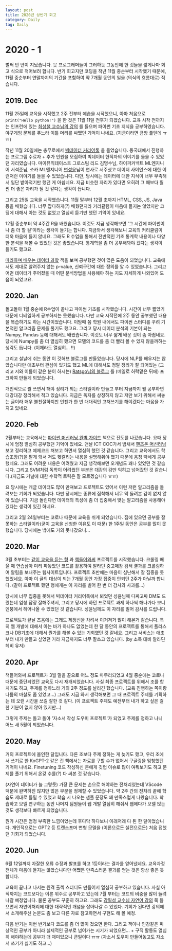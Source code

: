 ```yaml
---
layout: post
title: 2020년 상반기 회고
category: Daily
tag: Daily
---
```


 

# 2020 - 1 

벌써 반 년이 지났습니다. 뭇 프로그래머들이 그러하듯 그동안에 한 것들을 짧게나마 회고 식으로 적어보려 합니다. 반기 회고지만 코딩을 작년 11월 중순부터 시작했기 때문에, 11월 중순부터 연말까지의 기간을 포함하여 약 7개월 동안의 일을 (의식의 흐름대로) 적습니다.



## 2019. Dec

11월 25일에 교육을 시작했고 2주 전부터 예습을 시작했으니, 아마 처음으로 `print("Hello python!")` 을 한 것은 11월 11일 전후가 되겠습니다. 교육 시작 전까지는 인프런에 있는 [최성철 교수님의 강의]([https://www.inflearn.com/course/python-%ED%8C%8C%EC%9D%B4%EC%8D%AC-%EC%9E%85%EB%AC%B8-%EA%B0%95%EC%A2%8C](https://www.inflearn.com/course/python-파이썬-입문-강좌)) 를 들으며 파이썬 기초 지식을 공부하였습니다. 야구게임 문제를 푸느라 이틀 머리를 싸맸던 기억이 나네요. (지금이라면 금방 풀텐데 ㅠㅠ)

작년 11월 20일에는 충무로에서 [빅데이터 커리어톡](https://event-us.kr/startupdaily/event/12769) 을 들었습니다. 동국대에서 진행하는 프로그램 수료자 + 추가 인원을 모집하여 빅데이터 현직자의 이야기를 들을 수 있었던 자리였습니다. 마이뮤직테이스트 그로스팀 리드 김명수님, 하이퍼커넥트 ML엔지니어 서석준님, 쏘카 ML엔지니어 [변성윤](https://zzsza.github.io/)님이 연사로 서주셨고 데이터 사이언스에 대한 이런저런 이야기를 들을 수 있었습니다. 다만, 당시에는 데이터에 대한 지식이 너무 부족해서 일단 받아적기만 했던 게 아쉽네요. 지금 비슷한 자리가 있다면 오히려 그 때보다 훨씬 더 좋은 자리가 될 것 같다는 생각이 듭니다.

그리고 25일 교육을 시작했습니다. 11월 말부터 12월 초까지 HTML, CSS, JS, Java 등을 배웠습니다. 너무 잡다하게(?) 배웠던지라 커리큘럼이 마음에 들지는 않았지만 코딩에 대해서 아는 것도 없었고 열심히 듣기만 했던 기억이 있네요.

12월 중순부터 약 4주간 R을 배웠습니다. 이것도 지금 생각해보면 '그 시간에 파이썬이나 좀 더 할 걸'이라는 생각이 들기는 합니다. 지금와서 생각해보니 교육의 커리큘럼이 더욱 마음에 들지 않네요. 그래도 R 수업을 통해서 전반적인 기초 통계학 내용이나 다양한 분석을 해볼 수 있었던 것은 좋았습니다. 통계학을 좀 더 공부해봐야 겠다는 생각이 들기도 했고요. 

[따라하며 배우는 데이터 과학](http://www.yes24.com/Product/Goods/44184320?Acode=101) 책을 보며 공부했던 것이 많은 도움이 되었습니다. 교육에서도 제대로 알려주지 않는 p-value, 신뢰구간에 대한 정의를 알 수 있었습니다. 그리고 어떤 데이터가 주어졌을 때 어떤 분석방법을 사용해야 하는 지도 자세하게 나와있어 도움이 되었고요.





## 2020. Jan

돌고돌아 1월 중순에 R수업이 끝나고 파이썬 기초를 시작했습니다. 시간이 너무 짧았기 때문에 디테일하게 공부하지는 못했습니다. 다만 교육 시작전에 2주 동안 공부했던 내용을 복습하기도 하는 시간이었습니다. 이맘때 쯤 학원 내에서도 파이썬 스터디를 꾸려 기본적인 알고리즘 문제를 풀기도 했고요. 그리고 당시 데이터 분석의 기본이 되는 Numpy, Pandas 등에 대해서도 배웠습니다. 이것도 너무 짧게 배운 것이 좀 아쉽네요. 당시에 Numpy를 좀 더 열심히 했으면 모델의 코드를 좀 더 빨리 볼 수 있지 않을까하는 생각도 듭니다. (이제라도 열심히... !!)

그리고 설날에 쉬는 동안 이 깃허브 블로그를 만들었습니다. 당시에 NLP를 배우지는 않았습니다만 애초부터 관심이 있기도 했고 ML에 대해서도 정말 정리가 잘 되어있는 (그리고 저와 이름이 같은 분이 하시는) [Ratsgo님의 블로그](https://ratsgo.github.io/) 를 (메일로 허락맡은 뒤에) 포크하여 만들게 되었습니다.

개인적으로 뭘 쓰면서 해야 정리가 되는 스타일이라 만들고 부터 지금까지 뭘 공부하면 대강대강 정리해서 적고 있습니다. 지금은 독자를 상정하지 않고 저만 보기 위해서 써놓는 글이라 매우 불친절하지만 언젠가 한 번 대대적인 고쳐쓰기를 해야겠다는 마음을 가지고 있네요.



## 2020. Feb

2월부터는 교육에서는 [파이썬 머신러닝 완벽 가이드](http://www.yes24.com/Product/Goods/69752484) 책으로 진도를 나갔습니다. 요때 당시에 엄청 열심히 공부했던 기억이 있네요. 맨날 ICT COC가서 밤새서 [핸즈온 머신러닝](http://www.yes24.com/Product/Goods/89959711?Acode=101) 보고 정리하고 예제코드 쳐보고 하면서 열심히 했던 것 같습니다. 그리고 교육에서도 학습조장(?)을 맡게 돼서 저도 헷갈리는 내용을 설명해줘야 했기 때문에 음청 빡세게 공부했네요. 그래도 어려운 내용은 어려웠고 지금 생각해보면 오개념도 꽤나 있었던 것 같습니다. 그리고 SVM처럼 독학이 어려웠던 부분은 대강의 감만 익히고 넘어갔던 것 같습니다.(지금도 커널에 대한 수학적 트릭은 잘 모르겠습니다 ㅠㅠ)

요 당시에는 캐글 데이터도 많이 만져보고 프로젝트도 있어서 이런 저런 알고리즘을 돌려보는 기회가 되었습니다. 다만 당시에는 종류에 집착해서 너무 막 돌려본 감이 없지 않아 있습니다. 지금 돌린다면 데이터의 특성에 좀 더 집중해서 맞는 알고리즘을 사용해야 겠다는 생각이 있긴 하네요.

그리고 2월 24일부터는 코로나 때문에 교육을 쉬게 되었습니다. 집에 있으면 공부를 잘 못하는 스타일이라(굳이 교육을 신청한 이유도 이 때문) 한 1주일 동안은 공부를 많이 못했습니다. 당시에는 밖에도 거의 못나갔으니...



## 2020. Mar

3월 초부터는 [같이 교육을 듣는 형](https://dustinkim86.github.io/) 과 [책들어와써](http://isthisbookin.herokuapp.com/) 프로젝트를 시작했습니다. 크롤링 배울 때 연습삼아 미리 짜놓았던 코드를 활용하여 알라딘 중고매장 검색 결과를 크롤링하여 알림을 보내주는 웹사이트입니다. 프로젝트 초반에는 마음이 심난해서 잘 집중을 못했었네요. 아마 이 글의 대상이 되는 7개월 동안 가장 집중이 안되던 2주가 아닐까 합니다. (같이 프로젝트 했던 형에게는 이 자리를 빌어 한 번 더 감사와 사과를...)

당시에 너무 집중을 못해서 빅데이터 커리어톡에서 뵈었던 성윤님께 다짜고짜 DM도 드렸는데 엄청 답장 잘해주셔서, 그리고 당시에 하던 프로젝트 과제 하나씩 해나가다 보니 멘붕에서 헤어나올 수 있었던 것 같습니다. 성윤님께도 이 자리를 빌어 감사를 드립니다.

프로젝트가 끝날 즈음에는 그래도 제정신을 차려서 이거저거 많이 해본거 같습니다. 특히 웹 개발에 대해서 아는 바가 하나도 없었는데 한 달 동안의 프로젝트를 통해서 플라스크나 DB기초에 대해서 뭔가를 해볼 수 있는 기회였던 것 같네요. 그리고 서비스는 애초부터 내가 만들고 싶었던 거라 지금까지도 너무 잘쓰고 있습니다. (by 소득 대비 알라딘 헤비 유저)



## 2020. Apr

책들어와써 프로젝트가 3월 말을 끝으로 어느 정도 마무리되었고 4월 중순에는 코로나 때문에 중단되었던 교육도 다시 재개되었습니다. 사실 최종 프로젝트를 위해서 조를 합치기도 하고, 주제를 정하느라 거의 2주 정도를 날리긴 했습니다. (교육 진행하는 쪽이랑 나름의 마찰도 좀 있었고...) 그래도 지금 와서 생각해보면 그 때 프로젝트 주제를 기획하는 데 오랜 시간을 쓰길 잘한 것 같다. (이 프로젝트 주제도 예전부터 내가 하고 싶은 걸 한 기분이 없지 않아 있지만...)

그렇게 주제는 돌고 돌아 '자소서 작성 도우미 프로젝트'가 되었고 주제를 정하고 나니 어느 새 5월이 되었습니다.



## 2020. May 

거의 프로젝트에 올인한 달입니다. 다른 조보다 주제 정하는 게 늦기도 했고, 우리 조에서 쓰기로 한 KoGPT-2 같은 건 책에서는 자료를 구할 수가 없어서 구글링을 엄청했던 기억이 나네요. Finetuning 코드 작성하신 분에게 깃헙 이슈로 많이 여쭤보기도 하고 문제를 풀기 위해서 온갖 수를(?) 다 써본 것 같습니다.

(자연어 데이터가 늘 그렇듯) 가장 큰 문제는 손으로 해야하는 전처리였는데 VScode 덕분에 완벽하진 않지만 많은 부분을 정제할 수 있었습니다. 약 2주 간의 전처리 끝에 학습도 제대로 돌릴 수 있었고 학습 시 나오는 샘플 문장도 꽤 만족스럽게 나왔습니다. 학습하고 모델 연구하는 동안 나머지 팀원들이 웹 개발 열심히 해줘서 웹에다가 모델 얹는 것도 생각보다 빠르게 되었습니다. 

뭔가 시간은 엄청 부족한 느낌이었는데 후다닥 하다보니 이래저래 다 된 한 달이었습니다. 개인적으로는 GPT2 등 트랜스포머 변형 모델을 (이론으로든 실전으로든) 처음 접했던 기회가 되었습니다.



## 2020. Jun

6월 12일까지 자잘한 오류 수정과 발표를 하고 1등이라는 결과를 얻어냈네요. 교육과정 전체가 마음에 들지는 않았습니다만 어쨌든 만족스러운 결과를 얻는 것은 항상 좋은 듯합니다.

교육이 끝나고 나서는 원격 출첵 스터디도 만들어서 열심히 공부하고 있습니다. 사실 아직까지는 코드보다는 이론 위주로 공부하고 있는데 7월 부터는 코드의 비중을 많이 늘려나갈 예정입니다. 물론 공부도 꾸준히 하고요. 그래도 [강필성 교수님 자연어 강의](https://www.youtube.com/playlist?list=PLetSlH8YjIfVzHuSXtG4jAC2zbEAErXWm) 쭉 들으면서 자연어처리에 대한 대략적인 개념을 잡아나갈 수 있었다. 기회가 된다면 강의에서 소개해주신 논문도 좀 보고 다른 자료 참고하면서 구현도 해 볼 예정.



다음 반기는 이번 반기보다 코드를 좀 더 많이 쳤으면 한다. 그리고 책이나 인강같은 피상적인 공부가 아니라 실제적인 공부로 넘어가는 시기가 되었으면... + 구직 활동도 열심히 해야하는데 공부가 더 재미있으니 큰일이다 ㅠㅠ (자소서 도우미 만들어놓고도 자소서 쓰기가 싫기도 하고...)



